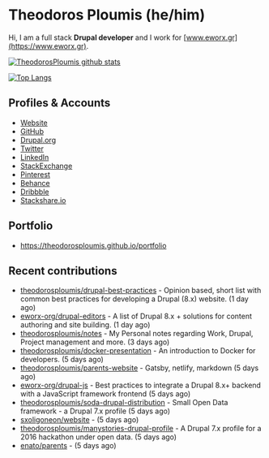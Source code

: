# Theodoros Ploumis (he/him)

Hi, I am a full stack **Drupal developer** and I work for [www.eworx.gr](https://www.eworx.gr).

[![TheodorosPloumis github stats](https://github-readme-stats.vercel.app/api?username=theodorosploumis&count_private=true&show_icons=true&&theme=radical)](https://github.com/theodorosploumis)

[![Top Langs](https://github-readme-stats.vercel.app/api/top-langs/?username=theodorosploumis&layout=compact&theme=radical)](https://github.com/theodorosploumis?tab=repositories)

## Profiles & Accounts

- [Website](http://www.theodorosploumis.com/en)
- [GitHub](https://github.com/theodorosploumis)
- [Drupal.org](https://www.drupal.org/u/theodorosploumis)
- [Twitter](https://twitter.com/theoploumis)
- [LinkedIn](http://gr.linkedin.com/in/theodorosploumis)
- [StackExchange](http://stackexchange.com/users/1447199/theodorosploumis)
- [Pinterest](http://pinterest.com/theoploumis)
- [Behance](http://be.net/TheodorosPloumis)
- [Dribbble](https://dribbble.com/TheodorosPloumis)
- [Stackshare.io](https://stackshare.io/theodorosploumis/personal-stack)

## Portfolio

- https://theodorosploumis.github.io/portfolio

## Recent contributions


- [theodorosploumis/drupal-best-practices](https://github.com/theodorosploumis/drupal-best-practices) - Opinion based, short list with common best practices for developing a Drupal (8.x) website. (1 day ago)
- [eworx-org/drupal-editors](https://github.com/eworx-org/drupal-editors) - A list of Drupal 8.x &#43; solutions for content authoring and site building. (1 day ago)
- [theodorosploumis/notes](https://github.com/theodorosploumis/notes) - My Personal notes regarding Work, Drupal, Project management and more. (3 days ago)
- [theodorosploumis/docker-presentation](https://github.com/theodorosploumis/docker-presentation) - An introduction to Docker for developers. (5 days ago)
- [theodorosploumis/parents-website](https://github.com/theodorosploumis/parents-website) - Gatsby, netlify, markdown (5 days ago)
- [eworx-org/drupal-js](https://github.com/eworx-org/drupal-js) - Best practices to integrate a Drupal 8.x&#43; backend with a JavaScript framework frontend (5 days ago)
- [theodorosploumis/soda-drupal-distribution](https://github.com/theodorosploumis/soda-drupal-distribution) - Small Open Data framework - a Drupal 7.x profile (5 days ago)
- [sxoligoneon/website](https://github.com/sxoligoneon/website) -  (5 days ago)
- [theodorosploumis/manystories-drupal-profile](https://github.com/theodorosploumis/manystories-drupal-profile) - A Drupal 7.x profile for a 2016 hackathon under open data. (5 days ago)
- [enato/parents](https://github.com/enato/parents) -  (5 days ago)
